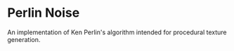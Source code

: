 # Perlin Noise
An implementation of Ken Perlin's algorithm intended for procedural texture generation.


